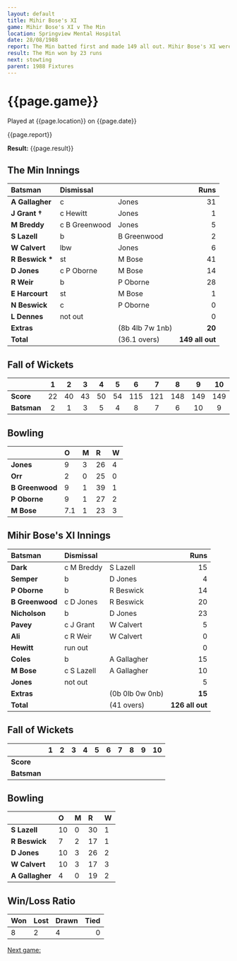 ```yaml
---
layout: default
title: Mihir Bose's XI
game: Mihir Bose's XI v The Min
location: Springview Mental Hospital
date: 28/08/1988
report: The Min batted first and made 149 all out. Mihir Bose's XI were all out for 126 in reply
result: The Min won by 23 runs
next: stowting
parent: 1988 Fixtures
---
```


# {{page.game}}

Played at {{page.location}} on {{page.date}}

{{page.report}}

**Result:** {{page.result}}

## The Min Innings

| Batsman | Dismissal |  | Runs |
|:---|:---|---|---:|
| **A Gallagher** | c | Jones | 31 | 
| **J Grant &#8224;** | c Hewitt | Jones | 1 | 
| **M Breddy** | c B Greenwood | Jones | 5 | 
| **S Lazell** | b | B Greenwood | 2 | 
| **W Calvert** | lbw | Jones | 6 | 
| **R Beswick &#42;** | st | M Bose | 41 | 
| **D Jones** | c P Oborne | M Bose | 14 | 
| **R Weir** | b | P Oborne | 28 | 
| **E Harcourt** | st | M Bose | 1 | 
| **N Beswick** | c | P Oborne | 0 | 
| **L Dennes** | not out |  | 0 | 
| **Extras** | | (8b 4lb 7w 1nb) | **20** |
| **Total** | | (36.1 overs) | **149 all out** | 

## Fall of Wickets

| | 1 | 2 | 3 | 4 | 5 | 6 | 7 | 8 | 9 | 10 |
|---|:---:|:---:|:---:|:---:|:---:|:---:|:---:|:---:|:---:|:---:|
| **Score** | 22 | 40 | 43 | 50 | 54 | 115 | 121 | 148 | 149 | 149 | 
| **Batsman** | 2 | 1 | 3 | 5 | 4 | 8 | 7 | 6 | 10 | 9 | 

## Bowling

| | O | M | R | W |
|---|:---|:---|:---|:---|
| **Jones** | 9 | 3 | 26 | 4 | 
| **Orr** | 2 | 0 | 25 | 0 | 
| **B Greenwood** | 9 | 1 | 39 | 1 | 
| **P Oborne** | 9 | 1 | 27 | 2 | 
| **M Bose** | 7.1 | 1 | 23 | 3 | 

## Mihir Bose's XI Innings

| Batsman | Dismissal |  | Runs |
|:---|:---|---|---:|
| **Dark** | c M Breddy | S Lazell | 15 | 
| **Semper** | b | D Jones | 4 | 
| **P Oborne** | b | R Beswick | 14 | 
| **B Greenwood** | c D Jones | R Beswick | 20 | 
| **Nicholson** | b | D Jones | 23 | 
| **Pavey** | c J Grant | W Calvert | 5 |
| **Ali** | c R Weir | W Calvert | 0 | 
| **Hewitt** | run out |  | 0 |
| **Coles** | b | A Gallagher | 15 | 
| **M Bose** | c S Lazell | A Gallagher | 10 | 
| **Jones** | not out |  | 5 |
| **Extras** | | (0b 0lb 0w 0nb) | **15** | 
| **Total** | | (41 overs) | **126 all out** | 

## Fall of Wickets

| | 1 | 2 | 3 | 4 | 5 | 6 | 7 | 8 | 9 | 10 |
|---|:---:|:---:|:---:|:---:|:---:|:---:|:---:|:---:|:---:|:---:|
| **Score** |  |  |  |  |  |  |  |  |  |  |
| **Batsman** |  |  |  |  |  |  |  |  |  |  |

## Bowling

| | O | M | R | W |
|---|:---|:---|:---|:---|
| **S Lazell** | 10 | 0 | 30 | 1 | 
| **R Beswick** | 7 | 2 | 17 | 1 | 
| **D Jones** | 10 | 3 | 26 | 2 | 
| **W Calvert** | 10 | 3 | 17 | 3 | 
| **A Gallagher** | 4 | 0 | 19 | 2 |

## Win/Loss Ratio

| Won | Lost | Drawn | Tied |
|:---|:---|:---|---:|
| 8 | 2 | 4 | 0 |

[Next game:]({{page.next}})